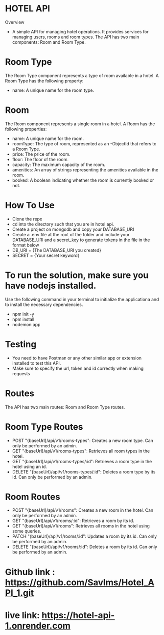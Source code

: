 # HOTEL API

Overview


* A simple API for managing hotel operations. It provides services for managing users, rooms and room types. The API has two main components:  Room and Room Type.

# Room Type

The Room Type component represents a type of room available in a hotel. A Room Type has the following property:

* name: A unique name for the room type.

# Room

The Room component represents a single room in a hotel. A Room has the following properties:

* name: A unique name for the room.
* roomType: The type of room, represented as an -ObjectId that refers to a Room Type.
* price: The price of the room.
* floor: The floor of the room.
* capacity: The maximum capacity of the room.
* amenities: An array of strings representing the amenities available in the room.
* booked: A boolean indicating whether the room is currently booked or not.

# How To Use

* Clone the repo
* cd into the directory such that you are in hotel api.
* Create a project on mongodb and copy your DATABASE_URI
* Create a .env file at the root of the folder and include your DATABASE_URI and a secret_key to generate tokens in the file in the format below
* DB_URI = {The DATABASE_URI you created}
* SECRET = {Your secret keyword}

# To run the solution, make sure you have nodejs installed.
Use the following command in your terminal to initialize the applicationa and to install the necessary dependencies.
* npm init -y
* npm install
* nodemon app

# Testing
* You need to have Postman or any other similar app or extension installed to test this API.
* Make sure to specify the url, token and id correctly when making requests
# Routes
The API has two main routes:  Room and Room Type routes.


# Room Type Routes
* POST "{baseUrl}/api/v1/rooms-types": Creates a new room type. Can only be performed by an admin.
* GET "{baseUrl}/api/v1/rooms-types": Retrieves all room types in the hotel.
* GET "{baseUrl}/api/v1/rooms-types/:id": Retrieves a room type in the hotel using an id.
* DELETE "{baseUrl}/api/v1/rooms-types/:id": Deletes a room type by its id. Can only be performed by an admin.


# Room Routes
* POST "{baseUrl}/api/v1/rooms": Creates a new room in the hotel. Can only be performed by an admin.
* GET "{baseUrl}/api/v1/rooms/:id": Retrieves a room by its id.
* GET "{baseUrl}/api/v1/rooms": Retrieves all rooms in the hotel using some queries.
* PATCH "{baseUrl}/api/v1/rooms/:id": Updates a room by its id. Can only be performed by an admin.
* DELETE "{baseUrl}/api/v1/rooms/:id": Deletes a room by its id. Can only be performed by an admin.





# Github link : https://github.com/Savlms/Hotel_API_1.git

# live link: https://hotel-api-1.onrender.com